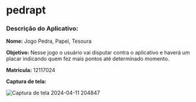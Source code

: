 # pedrapt

### Descrição do Aplicativo:

 **Nome:** Jogo Pedra, Papel, Tesoura

 **Objetivo:** Nesse jogo o usuário vai disputar contra o aplicativo e haverá um placar indicando quem fez mais pontos até determinado momento.

**Matricula:** 12117024

**Captura de tela:** 

![Captura de tela 2024-04-11 204847](https://github.com/Nathansilva20/PedraPapelTesoura/assets/114961313/3f49526b-303e-460d-b947-e31a66db9c17)
